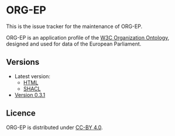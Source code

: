 # ORG-EP

This is the issue tracker for the maintenance of ORG-EP.

ORG-EP is an application profile of the [W3C Organization Ontology](https://www.w3.org/TR/vocab-org/), designed and used for data of the European Parliament.

## Versions
- Latest version:
  - [HTML](./index.html)
  - [SHACL](./org-ep.shacl.ttl)
- [Version 0.3.1](./0.3.1/)

## Licence

ORG-EP is distributed under [CC-BY 4.0](https://creativecommons.org/licenses/by/4.0/).
